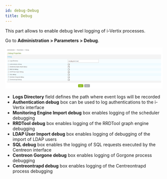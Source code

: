 ```yaml
---
id: debug-Debug
title: Debug
---
```


This part allows to enable debug level logging of i-Vertix processes.

Go to **Administration > Parameters > Debug**.

![image](../../assets/administration/debug/parameters-debug.png)

- **Logs Directory** field defines the path where event logs will be recorded
- **Authentication debug** box can be used to log authentications to the
i-Vertix interface
- **Monitoring Engine Import debug** box enables logging of the scheduler
debugging
- **RRDTool debug** box enables logging of the RRDTool graph engine debugging
- **LDAP User Import debug** box enables logging of debugging of the import of
LDAP users
- **SQL debug** box enables the logging of SQL requests executed by the
Centreon interface
- **Centreon Gorgone debug** box enables logging of Gorgone process debugging
- **Centreontrapd debug** box enables logging of the Centreontrapd process
debugging